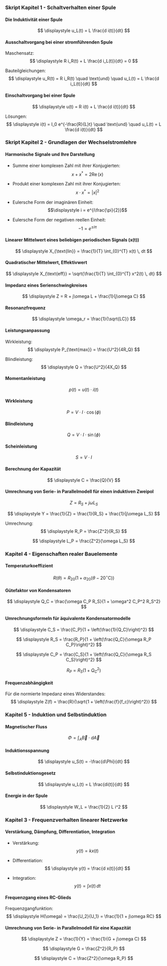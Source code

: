 ### Skript Kapitel 1 - Schaltverhalten einer Spule

#### Die Induktivität einer Spule

$$
\displaystyle u_L(t) = L \frac{d i(t)}{dt}
$$

#### Ausschaltvorgang bei einer stromführenden Spule

Maschensatz:
$$
\displaystyle R i_R(t) + L \frac{d i_L(t)}{dt} = 0
$$

Bauteilgleichungen:
$$
\displaystyle u_R(t) = R i_R(t) \quad \text{und} \quad u_L(t) = L \frac{d i_L(t)}{dt}
$$

#### Einschaltvorgang bei einer Spule

$$
\displaystyle u(t) = R i(t) + L \frac{d i(t)}{dt}
$$

Lösungen:
$$
\displaystyle i(t) = I_0 e^{-\frac{R}{L}t} \quad \text{und} \quad u_L(t) = L \frac{d i(t)}{dt}
$$

### Skript Kapitel 2 - Grundlagen der Wechselstromlehre

#### Harmonische Signale und Ihre Darstellung

- Summe einer komplexen Zahl mit ihrer Konjugierten:
$$
\displaystyle x + x^* = 2 \operatorname{Re}(x)
$$

- Produkt einer komplexen Zahl mit ihrer Konjugierten:
$$
\displaystyle x \cdot x^* = |x|^2
$$

- Eulersche Form der imaginären Einheit:
$$\displaystyle i = e^{i\frac{\pi}{2}}$$

- Eulersche Form der negativen reellen Einheit:
$$
\displaystyle -1 = e^{\pm i\pi}
$$

#### Linearer Mittelwert eines beliebigen periodischen Signals \(x(t)\)

$$
\displaystyle X_{\text{lin}} = \frac{1}{T} \int_{0}^{T} x(t) \, dt
$$

#### Quadratischer Mittelwert, Effektivwert

$$
\displaystyle X_{\text{eff}} = \sqrt{\frac{1}{T} \int_{0}^{T} x^2(t) \, dt}
$$

#### Impedanz eines Serienschwingkreises

$$
\displaystyle Z = R + j\omega L + \frac{1}{j\omega C}
$$

#### Resonanzfrequenz

$$
\displaystyle \omega_r = \frac{1}{\sqrt{LC}}
$$

#### Leistungsanpassung

Wirkleistung:
$$
\displaystyle P_{\text{max}} = \frac{U^2}{4R_Q}
$$

Blindleistung:
$$
\displaystyle Q = \frac{U^2}{4X_Q}
$$

#### Momentanleistung

$$
\displaystyle p(t) = u(t) \cdot i(t)
$$

#### Wirkleistung

$$
\displaystyle P = V \cdot I \cdot \cos(\phi)
$$

#### Blindleistung

$$
\displaystyle Q = V \cdot I \cdot \sin(\phi)
$$

#### Scheinleistung

$$
\displaystyle S = V \cdot I
$$

#### Berechnung der Kapazität

$$
\displaystyle C = \frac{Q}{V}
$$

#### Umrechnung von Serie- in Parallelmodell für einen induktiven Zweipol

$$
\displaystyle Z = R_S + j\omega L_S
$$

$$
\displaystyle Y = \frac{1}{Z} = \frac{1}{R_S} + \frac{1}{j\omega L_S}
$$

Umrechnung:
$$
\displaystyle R_P = \frac{Z^2}{R_S}
$$

$$
\displaystyle L_P = \frac{Z^2}{\omega L_S}
$$

### Kapitel 4 - Eigenschaften realer Bauelemente

#### Temperaturkoeffizient

$$
\displaystyle R(\theta) = R_{20}(1 + \alpha_{20}(\theta - 20^\circ \text{C}))
$$

#### Gütefaktor von Kondensatoren

$$
\displaystyle Q_C = \frac{\omega C_P R_S}{1 + \omega^2 C_P^2 R_S^2}
$$

#### Umrechnungsformeln für äquivalente Kondensatormodelle

$$
\displaystyle C_S = \frac{C_P}{1 + \left(\frac{1}{Q_C}\right)^2}
$$

$$
\displaystyle R_S = \frac{R_P}{1 + \left(\frac{Q_C}{\omega R_P C_P}\right)^2}
$$

$$
\displaystyle C_P = \frac{C_S}{1 + \left(\frac{Q_C}{\omega R_S C_S}\right)^2}
$$

$$
\displaystyle R_P = R_S (1 + Q_C^2)
$$

#### Frequenzabhängigkeit

Für die normierte Impedanz eines Widerstandes:
$$
\displaystyle Z(f) = \frac{R}{\sqrt{1 + \left(\frac{f}{f_c}\right)^2}}
$$

### Kapitel 5 - Induktion und Selbstinduktion

#### Magnetischer Fluss

$$
\displaystyle \Phi = \int_{A} \vec{B} \cdot d\vec{A}
$$

#### Induktionsspannung

$$
\displaystyle u_S(t) = -\frac{d\Phi}{dt}
$$

#### Selbstinduktionsgesetz

$$
\displaystyle u_L(t) = L \frac{di(t)}{dt}
$$

#### Energie in der Spule

$$
\displaystyle W_L = \frac{1}{2} L i^2
$$

### Kapitel 3 - Frequenzverhalten linearer Netzwerke

#### Verstärkung, Dämpfung, Differentiation, Integration

- Verstärkung:
$$
\displaystyle y(t) = k x(t)
$$

- Differentiation:
$$
\displaystyle y(t) = \frac{d x(t)}{dt}
$$

- Integration:
$$
\displaystyle y(t) = \int x(t) \, dt
$$

#### Frequenzgang eines RC-Glieds

Frequenzgangfunktion:
$$
\displaystyle H(\omega) = \frac{U_2}{U_1} = \frac{1}{1 + j\omega RC}
$$

#### Umrechnung von Serie- in Parallelmodell für eine Kapazität

$$
\displaystyle Z = \frac{1}{Y} = \frac{1}{G + j\omega C}
$$

$$
\displaystyle G = \frac{Z^2}{R_P}
$$

$$
\displaystyle C = \frac{Z^2}{\omega R_P}
$$
